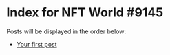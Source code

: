 # Index for NFT World #9145
Posts will be displayed in the order below:

- [Your first post](./001-first.md)

